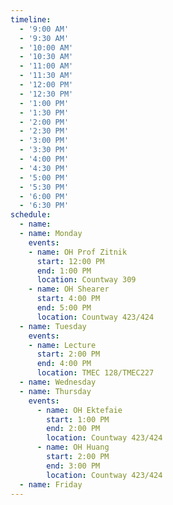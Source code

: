 ```yaml
---
timeline:
  - '9:00 AM'
  - '9:30 AM'
  - '10:00 AM'
  - '10:30 AM'
  - '11:00 AM'
  - '11:30 AM'
  - '12:00 PM'
  - '12:30 PM'
  - '1:00 PM'
  - '1:30 PM'
  - '2:00 PM'
  - '2:30 PM'
  - '3:00 PM'
  - '3:30 PM'
  - '4:00 PM'
  - '4:30 PM'
  - '5:00 PM'
  - '5:30 PM'
  - '6:00 PM'
  - '6:30 PM'
schedule:
  - name: 
  - name: Monday
    events:
    - name: OH Prof Zitnik
      start: 12:00 PM
      end: 1:00 PM
      location: Countway 309
    - name: OH Shearer
      start: 4:00 PM
      end: 5:00 PM
      location: Countway 423/424
  - name: Tuesday
    events:
    - name: Lecture
      start: 2:00 PM
      end: 4:00 PM
      location: TMEC 128/TMEC227
  - name: Wednesday
  - name: Thursday
    events:
      - name: OH Ektefaie
        start: 1:00 PM
        end: 2:00 PM
        location: Countway 423/424
      - name: OH Huang
        start: 2:00 PM
        end: 3:00 PM
        location: Countway 423/424
  - name: Friday
---
```

